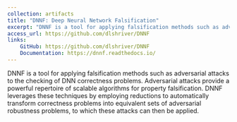 ```yaml
---
collection: artifacts
title: "DNNF: Deep Neural Network Falsification"
excerpt: "DNNF is a tool for applying falsification methods such as adversarial attacks to the checking of DNN correctness problems. Adversarial attacks provide a powerful repertoire of scalable algorithms for property falsification. DNNF leverages these techniques by employing reductions to automatically transform correctness problems into equivalent sets of adversarial robustness problems, to which these attacks can then be applied."
access_url: https://github.com/dlshriver/DNNF
links: 
    GitHub: https://github.com/dlshriver/DNNF
    Documentation: https://dnnf.readthedocs.io/
---
```


DNNF is a tool for applying falsification methods such as adversarial attacks to the checking of DNN correctness problems.
Adversarial attacks provide a powerful repertoire of scalable algorithms for property falsification.
DNNF leverages these techniques by employing reductions to automatically transform correctness problems into equivalent sets of adversarial robustness problems, to which these attacks can then be applied.
